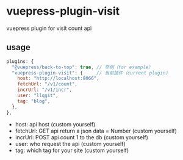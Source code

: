 # vuepress-plugin-visit

vuepress plugin for visit count api

## usage

```js
plugins: {
  "@vuepress/back-to-top": true, // 举例（for example）
  "vuepress-plugin-visit": {     // 当前插件（current plugin）
    host: "http://localhost:8066",
    fetchUrl: "/v1/count",
    incrUrl: "/v1/incr",
    user: "llqgit",
    tag: "blog",
  },
},
```

- host: api host (custom yourself)
- fetchUrl: GET api return a json data = Number (custom yourself)
- incrUrl: POST api count 1 to the db (custom yourself)
- user: who request the api (custom yourself)
- tag: which tag for your site (custom yourself)
